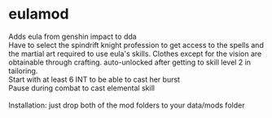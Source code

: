 # eulamod
Adds eula from genshin impact to dda<br/>
Have to select the spindrift knight profession to get access to the spells and the martial art required to use eula's skills. Clothes except for the vision are obtainable through crafting. auto-unlocked after getting to skill level 2 in tailoring.<br/>
Start with at least 6 INT to be able to cast her burst<br/>
Pause during combat to cast elemental skill<br/>
<br/>
Installation: just drop both of the mod folders to your data/mods folder
